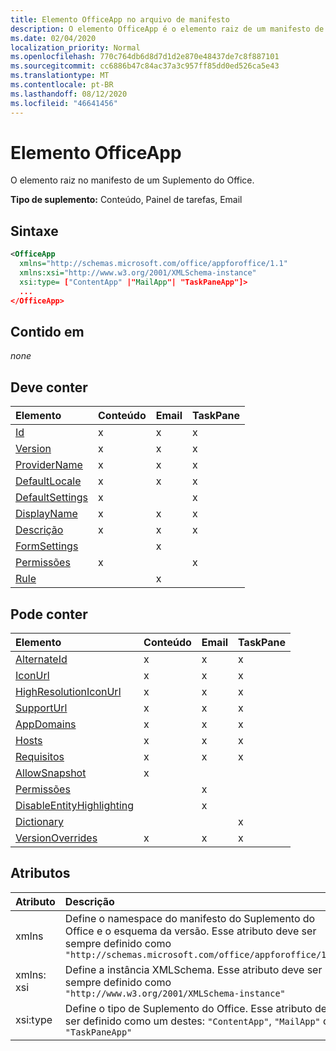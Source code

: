 ```yaml
---
title: Elemento OfficeApp no arquivo de manifesto
description: O elemento OfficeApp é o elemento raiz de um manifesto de suplemento do Office.
ms.date: 02/04/2020
localization_priority: Normal
ms.openlocfilehash: 770c764db6d8d7d1d2e870e48437de7c8f887101
ms.sourcegitcommit: cc6886b47c84ac37a3c957ff85dd0ed526ca5e43
ms.translationtype: MT
ms.contentlocale: pt-BR
ms.lasthandoff: 08/12/2020
ms.locfileid: "46641456"
---
```

# <a name="officeapp-element"></a>Elemento OfficeApp

O elemento raiz no manifesto de um Suplemento do Office.

**Tipo de suplemento:** Conteúdo, Painel de tarefas, Email

## <a name="syntax"></a>Sintaxe

```XML
<OfficeApp 
  xmlns="http://schemas.microsoft.com/office/appforoffice/1.1" 
  xmlns:xsi="http://www.w3.org/2001/XMLSchema-instance" 
  xsi:type= ["ContentApp" |"MailApp"| "TaskPaneApp"]>
  ...
</OfficeApp>
```

## <a name="contained-in"></a>Contido em

 _none_

## <a name="must-contain"></a>Deve conter

|Elemento|Conteúdo|Email|TaskPane|
|:-----|:-----|:-----|:-----|
|[Id](id.md)|x|x|x|
|[Version](version.md)|x|x|x|
|[ProviderName](providername.md)|x|x|x|
|[DefaultLocale](defaultlocale.md)|x|x|x|
|[DefaultSettings](defaultsettings.md)|x||x|
|[DisplayName](displayname.md)|x|x|x|
|[Descrição](description.md)|x|x|x|
|[FormSettings](formsettings.md)||x||
|[Permissões](permissions.md)|x||x|
|[Rule](rule.md)||x||

## <a name="can-contain"></a>Pode conter

|Elemento|Conteúdo|Email|TaskPane|
|:-----|:-----|:-----|:-----|
|[AlternateId](alternateid.md)|x|x|x|
|[IconUrl](iconurl.md)|x|x|x|
|[HighResolutionIconUrl](highresolutioniconurl.md)|x|x|x|
|[SupportUrl](supporturl.md)|x|x|x|
|[AppDomains](appdomains.md)|x|x|x|
|[Hosts](hosts.md)|x|x|x|
|[Requisitos](requirements.md)|x|x|x|
|[AllowSnapshot](allowsnapshot.md)|x|||
|[Permissões](permissions.md)||x||
|[DisableEntityHighlighting](disableentityhighlighting.md)||x||
|[Dictionary](dictionary.md)|||x|
|[VersionOverrides](versionoverrides.md)|x|x|x|

## <a name="attributes"></a>Atributos

|Atributo|Descrição|
|:-----|:-----|
|xmlns|Define o namespace do manifesto do Suplemento do Office e o esquema da versão. Esse atributo deve ser sempre definido como `"http://schemas.microsoft.com/office/appforoffice/1.1"`|
|xmlns: xsi|Define a instância XMLSchema. Esse atributo deve ser sempre definido como `"http://www.w3.org/2001/XMLSchema-instance"`|
|xsi:type|Define o tipo de Suplemento do Office. Esse atributo deve ser definido como um destes: `"ContentApp"`, `"MailApp"` ou `"TaskPaneApp"`|
